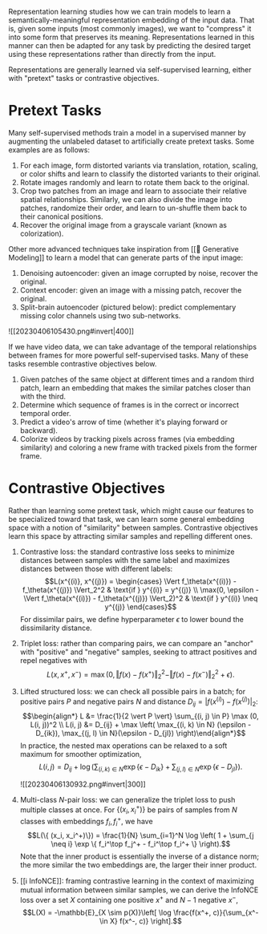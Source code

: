 Representation learning studies how we can train models to learn a semantically-meaningful representation embedding of the input data. That is, given some inputs (most commonly images), we want to "compress" it into some form that preserves its meaning. Representations learned in this manner can then be adapted for any task by predicting the desired target using these representations rather than directly from the input.

Representations are generally learned via self-supervised learning, either with "pretext" tasks or contrastive objectives.

# Pretext Tasks
Many self-supervised methods train a model in a supervised manner by augmenting the unlabeled dataset to artificially create pretext tasks. Some examples are as follows:
1. For each image, form distorted variants via translation, rotation, scaling, or color shifts and learn to classify the distorted variants to their original.
2. Rotate images randomly and learn to rotate them back to the original.
3. Crop two patches from an image and learn to associate their relative spatial relationships. Similarly, we can also divide the image into patches, randomize their order, and learn to un-shuffle them back to their canonical positions.
4. Recover the original image from a grayscale variant (known as colorization).

Other more advanced techniques take inspiration from [[🎨 Generative Modeling]] to learn a model that can generate parts of the input image:
1. Denoising autoencoder: given an image corrupted by noise, recover the original.
2. Context encoder: given an image with a missing patch, recover the original.
3. Split-brain autoencoder (pictured below): predict complementary missing color channels using two sub-networks.

![[20230406105430.png#invert|400]]

If we have video data, we can take advantage of the temporal relationships between frames for more powerful self-supervised tasks. Many of these tasks resemble contrastive objectives below.
1. Given patches of the same object at different times and a random third patch, learn an embedding that makes the similar patches closer than with the third.
2. Determine which sequence of frames is in the correct or incorrect temporal order.
3. Predict a video's arrow of time (whether it's playing forward or backward).
4. Colorize videos by tracking pixels across frames (via embedding similarity) and coloring a new frame with tracked pixels from the former frame.

# Contrastive Objectives
Rather than learning some pretext task, which might cause our features to be specialized toward that task, we can learn some general embedding space with a notion of "similarity" between samples. Contrastive objectives learn this space by attracting similar samples and repelling different ones.
1. Contrastive loss: the standard contrastive loss seeks to minimize distances between samples with the same label and maximizes distances between those with different labels: $$L(x^{(i)}, x^{(j)}) = \begin{cases} \Vert f_\theta(x^{(i)}) - f_\theta(x^{(j)}) \Vert_2^2 & \text{if } y^{(i)} = y^{(j)} \\ \max(0, \epsilon - \Vert f_\theta(x^{(i)}) - f_\theta(x^{(j)}) \Vert_2)^2 & \text{if } y^{(i)} \neq y^{(j)}  \end{cases}$$ For dissimilar pairs, we define hyperparameter $\epsilon$ to lower bound the dissimilarity distance.
2. Triplet loss: rather than comparing pairs, we can compare an "anchor" with "positive" and "negative" samples, seeking to attract positives and repel negatives with $$L(x, x^+, x^-) = \max(0, \Vert f(x) - f(x^+) \Vert_2^2 - \Vert f(x) - f(x^-) \Vert_2^2 + \epsilon).$$
3. Lifted structured loss: we can check all possible pairs in a batch; for positive pairs $P$ and negative pairs $N$ and distance $D_{ij} = \vert f(x^{(i)}) - f(x^{(j)}) \vert_2$: $$\begin{align*} L &= \frac{1}{2 \vert P \vert} \sum_{(i, j) \in P} \max (0, L(i, j))^2 \\ L(i, j) &= D_{ij} + \max \left( \max_{(i, k) \in N} (\epsilon - D_{ik}), \max_{(j, l) \in N}(\epsilon - D_{jl}) \right)\end{align*}$$ In practice, the nested max operations can be relaxed to a soft maximum for smoother optimization, $$L(i, j) = D_{ij} + \log \left( \sum_{(i, k) \in N} \exp \{ \epsilon - D_{ik} \} + \sum_{(j, l) \in N} \exp \{ \epsilon - D_{jl} \} \right).$$
	
	![[20230406130932.png#invert|300]]

4. Multi-class $N$-pair loss: we can generalize the triplet loss to push multiple classes at once. For $\{ (x_i, x_i^+) \}$ be pairs of samples from $N$ classes with embeddings $f_i, f_i^+$, we have $$L(\{ (x_i, x_i^+)\}) = \frac{1}{N} \sum_{i=1}^N \log \left( 1 + \sum_{j \neq i} \exp \{ f_i^\top f_j^+ - f_i^\top f_i^+ \} \right).$$ Note that the inner product is essentially the inverse of a distance norm; the more similar the two embeddings are, the larger their inner product.
5. [[ℹ️ InfoNCE]]: framing contrastive learning in the context of maximizing mutual information between similar samples, we can derive the InfoNCE loss over a set $X$ containing one positive $x^+$ and $N - 1$ negative $x^-$, $$L(X) = -\mathbb{E}_{X \sim p(X)}\left[ \log \frac{f(x^+, c)}{\sum_{x^- \in X} f(x^-, c)} \right].$$